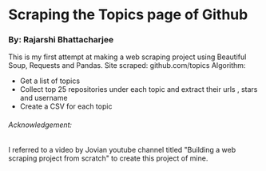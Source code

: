 # Scraping the Topics page of Github
### By: Rajarshi Bhattacharjee
This is my first attempt at making a web scraping project using Beautiful Soup, Requests and Pandas.
Site scraped: github.com/topics
Algorithm:
- Get a list of topics
- Collect top 25 repositories under each topic and extract their urls , stars and username
- Create a CSV for each topic


###### Acknowledgement:
I referred to a video by Jovian youtube channel titled "Building a web scraping project from scratch" to create this project of mine.
